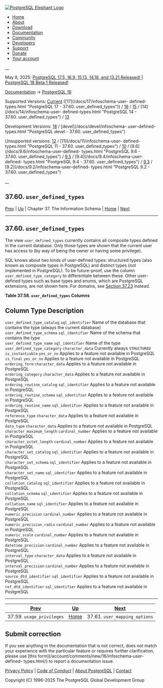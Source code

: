 [ ![PostgreSQL Elephant Logo](/media/img/about/press/elephant.png) ](/)

  * [Home](/ "Home")
  * [About](/about/ "About")
  * [Download](/download/ "Download")
  * [Documentation](/docs/ "Documentation")
  * [Community](/community/ "Community")
  * [Developers](/developer/ "Developers")
  * [Support](/support/ "Support")
  * [Donate](/about/donate/ "Donate")
  * [Your account](/account/ "Your account")

__

May 8, 2025: [ PostgreSQL 17.5, 16.9, 15.13, 14.18, and 13.21 Released! ](/about/news/postgresql-175-169-1513-1418-and-1321-released-3072/) | [ PostgreSQL 18 Beta 1 Released! ](/about/news/postgresql-18-beta-1-released-3070/)

[Documentation](/docs/ "Documentation") -> [PostgreSQL
16](/docs/16/index.html)

Supported Versions: [Current](/docs/current/infoschema-user-defined-types.html
"PostgreSQL 17 - 37.60. user_defined_types") ([17](/docs/17/infoschema-user-
defined-types.html "PostgreSQL 17 - 37.60. user_defined_types")) /
[16](/docs/16/infoschema-user-defined-types.html "PostgreSQL 16 -
37.60. user_defined_types") / [15](/docs/15/infoschema-user-defined-types.html
"PostgreSQL 15 - 37.60. user_defined_types") / [14](/docs/14/infoschema-user-
defined-types.html "PostgreSQL 14 - 37.60. user_defined_types") /
[13](/docs/13/infoschema-user-defined-types.html "PostgreSQL 13 -
37.60. user_defined_types")

Development Versions: [18](/docs/18/infoschema-user-defined-types.html
"PostgreSQL 18 - 37.60. user_defined_types") / [devel](/docs/devel/infoschema-
user-defined-types.html "PostgreSQL devel - 37.60. user_defined_types")

Unsupported versions: [12](/docs/12/infoschema-user-defined-types.html
"PostgreSQL 12 - 37.60. user_defined_types") / [11](/docs/11/infoschema-user-
defined-types.html "PostgreSQL 11 - 37.60. user_defined_types") /
[10](/docs/10/infoschema-user-defined-types.html "PostgreSQL 10 -
37.60. user_defined_types") / [9.6](/docs/9.6/infoschema-user-defined-
types.html "PostgreSQL 9.6 - 37.60. user_defined_types") /
[9.5](/docs/9.5/infoschema-user-defined-types.html "PostgreSQL 9.5 -
37.60. user_defined_types") / [9.4](/docs/9.4/infoschema-user-defined-
types.html "PostgreSQL 9.4 - 37.60. user_defined_types") /
[9.3](/docs/9.3/infoschema-user-defined-types.html "PostgreSQL 9.3 -
37.60. user_defined_types") / [9.2](/docs/9.2/infoschema-user-defined-
types.html "PostgreSQL 9.2 - 37.60. user_defined_types")

__

37.60. `user_defined_types`  
---  
[Prev](infoschema-usage-privileges.html "37.59. usage_privileges")  | [Up](information-schema.html "Chapter 37. The Information Schema") | Chapter 37. The Information Schema | [Home](index.html "PostgreSQL 16.9 Documentation") |  [Next](infoschema-user-mapping-options.html "37.61. user_mapping_options")  
  
* * *

## 37.60. `user_defined_types` #

The view `user_defined_types` currently contains all composite types defined
in the current database. Only those types are shown that the current user has
access to (by way of being the owner or having some privilege).

SQL knows about two kinds of user-defined types: structured types (also known
as composite types in PostgreSQL) and distinct types (not implemented in
PostgreSQL). To be future-proof, use the column `user_defined_type_category`
to differentiate between these. Other user-defined types such as base types
and enums, which are PostgreSQL extensions, are not shown here. For domains,
see [Section 37.23](infoschema-domains.html "37.23. domains") instead.

**Table  37.58. `user_defined_types` Columns**

Column Type Description  
---  
`user_defined_type_catalog` `sql_identifier` Name of the database that
contains the type (always the current database)  
`user_defined_type_schema` `sql_identifier` Name of the schema that contains
the type  
`user_defined_type_name` `sql_identifier` Name of the type  
`user_defined_type_category` `character_data` Currently always `STRUCTURED`  
`is_instantiable` `yes_or_no` Applies to a feature not available in PostgreSQL  
`is_final` `yes_or_no` Applies to a feature not available in PostgreSQL  
`ordering_form` `character_data` Applies to a feature not available in
PostgreSQL  
`ordering_category` `character_data` Applies to a feature not available in
PostgreSQL  
`ordering_routine_catalog` `sql_identifier` Applies to a feature not available
in PostgreSQL  
`ordering_routine_schema` `sql_identifier` Applies to a feature not available
in PostgreSQL  
`ordering_routine_name` `sql_identifier` Applies to a feature not available in
PostgreSQL  
`reference_type` `character_data` Applies to a feature not available in
PostgreSQL  
`data_type` `character_data` Applies to a feature not available in PostgreSQL  
`character_maximum_length` `cardinal_number` Applies to a feature not
available in PostgreSQL  
`character_octet_length` `cardinal_number` Applies to a feature not available
in PostgreSQL  
`character_set_catalog` `sql_identifier` Applies to a feature not available in
PostgreSQL  
`character_set_schema` `sql_identifier` Applies to a feature not available in
PostgreSQL  
`character_set_name` `sql_identifier` Applies to a feature not available in
PostgreSQL  
`collation_catalog` `sql_identifier` Applies to a feature not available in
PostgreSQL  
`collation_schema` `sql_identifier` Applies to a feature not available in
PostgreSQL  
`collation_name` `sql_identifier` Applies to a feature not available in
PostgreSQL  
`numeric_precision` `cardinal_number` Applies to a feature not available in
PostgreSQL  
`numeric_precision_radix` `cardinal_number` Applies to a feature not available
in PostgreSQL  
`numeric_scale` `cardinal_number` Applies to a feature not available in
PostgreSQL  
`datetime_precision` `cardinal_number` Applies to a feature not available in
PostgreSQL  
`interval_type` `character_data` Applies to a feature not available in
PostgreSQL  
`interval_precision` `cardinal_number` Applies to a feature not available in
PostgreSQL  
`source_dtd_identifier` `sql_identifier` Applies to a feature not available in
PostgreSQL  
`ref_dtd_identifier` `sql_identifier` Applies to a feature not available in
PostgreSQL  
  
  

* * *

[Prev](infoschema-usage-privileges.html "37.59. usage_privileges")  | [Up](information-schema.html "Chapter 37. The Information Schema") |  [Next](infoschema-user-mapping-options.html "37.61. user_mapping_options")  
---|---|---  
37.59. `usage_privileges`  | [Home](index.html "PostgreSQL 16.9 Documentation") |  37.61. `user_mapping_options`  
  
## Submit correction

If you see anything in the documentation that is not correct, does not match
your experience with the particular feature or requires further clarification,
please use [this form](/account/comments/new/16/infoschema-user-defined-
types.html/) to report a documentation issue.

[Privacy Policy](/about/privacypolicy) | [Code of Conduct](/about/policies/coc/) | [About PostgreSQL](/about/) | [Contact](/about/contact/)  

Copyright (C) 1996-2025 The PostgreSQL Global Development Group

